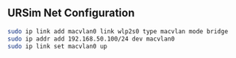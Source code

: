 ## URSim Net Configuration

```bash
sudo ip link add macvlan0 link wlp2s0 type macvlan mode bridge
sudo ip addr add 192.168.50.100/24 dev macvlan0
sudo ip link set macvlan0 up
```
